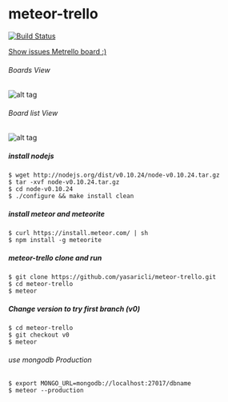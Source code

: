 meteor-trello
=============

[![Build Status](https://travis-ci.org/yasaricli/meteor-trello.png)](https://travis-ci.org/yasaricli/meteor-trello)


[Show issues Metrello board :)](http://metrello.yasaricli.com/board/TXQsFCu9fyMcWYxJ7)

###### Boards View

![alt tag](http://metrello.yasaricli.com/img/boards.png)

###### Board list View

![alt tag](http://metrello.yasaricli.com/img/lists.png)

##### install nodejs 
    $ wget http://nodejs.org/dist/v0.10.24/node-v0.10.24.tar.gz
    $ tar -xvf node-v0.10.24.tar.gz
    $ cd node-v0.10.24
    $ ./configure && make install clean


##### install meteor and meteorite
    $ curl https://install.meteor.com/ | sh
    $ npm install -g meteorite
    
##### meteor-trello clone and run
    $ git clone https://github.com/yasaricli/meteor-trello.git
    $ cd meteor-trello
    $ meteor

##### Change version to try first branch (v0)
    $ cd meteor-trello
    $ git checkout v0
    $ meteor
    
###### use mongodb Production
    $ export MONGO_URL=mongodb://localhost:27017/dbname
    $ meteor --production 

    


